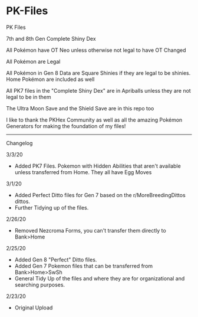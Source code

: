 # PK-Files
PK Files


7th and 8th Gen Complete Shiny Dex

All Pokémon have OT Neo unless otherwise not legal to have OT Changed

All Pokémon are Legal

All Pokémon in Gen 8 Data are Square Shinies if they are legal to be shinies. Home Pokémon are included as well

All PK7 files in the "Complete Shiny Dex" are in Apriballs unless they are not legal to be in them

The Ultra Moon Save and the Shield Save are in this repo too

I like to thank the PKHex Community as well as all the amazing Pokémon Generators for making the foundation of my files!


------------


Changelog

3/3/20
- Added PK7 Files. Pokemon with Hidden Abilities that aren't available unless transferred from Home. They all have Egg Moves

3/1/20
- Added Perfect Ditto files for Gen 7 based on the r/MoreBreedingDittos dittos.
- Further Tidying up of the files.

2/26/20
- Removed Nezcroma Forms, you can't transfer them directly to Bank>Home

2/25/20
- Added Gen 8 "Perfect" Ditto files. 
- Added Gen 7 Pokemon files that can be transferred from Bank>Home>SwSh 
- General Tidy Up of the files and where they are for organizational and searching purposes.


2/23/20 
- Original Upload
